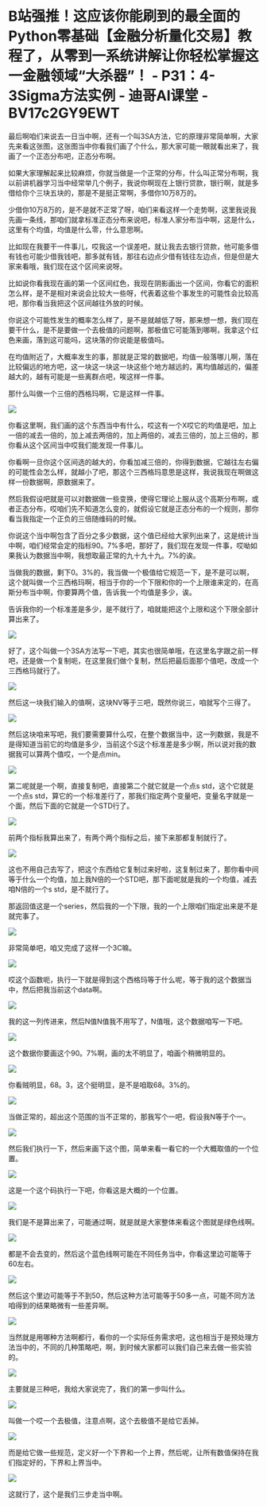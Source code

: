 # B站强推！这应该你能刷到的最全面的Python零基础【金融分析量化交易】教程了，从零到一系统讲解让你轻松掌握这一金融领域“大杀器”！ - P31：4-3Sigma方法实例 - 迪哥AI课堂 - BV17c2GY9EWT

最后啊咱们来说去一日当中啊，还有一个叫3SA方法，它的原理非常简单啊，大家先来看这张图，这张图当中你看我们画了个什么，那大家可能一眼就看出来了，我画了一个正态分布吧，正态分布啊。

如果大家理解起来比较麻烦，你就当做是一个正常的分布，什么叫正常分布啊，我以前讲机器学习当中经常举几个例子，我说你啊现在上银行贷款，银行啊，就是多借给你个三块五块的，那是不是挺正常啊，多借你10万8万的。

少借你10万8万的，是不是就不正常了呀，咱们来看这样一个走势啊，这里我说我先画一条线，那咱们就拿标准正态分布来说吧，标准人家分布当中啊，这是什么，这里有个均值，均值是什么零，什么意思啊。

比如现在我要干一件事儿，哎我这一个误差吧，就让我去去银行贷款，他可能多借有钱也可能少借我钱吧，那多就有钱，那往右边点少借有钱往左边点，但是但是大家来看哦，我们现在这个区间来说呀。

比如说你看我现在画的第一个区间红色，我现在阴影画出一个区间，你看它的面积怎么样，是不是相对来说会比较大一些呀，代表着这些个事发生的可能性会比较高吧，那你看当我把这个区间越往外放的时候。

你说这个可能性发生的概率怎么样了，是不是就越低了呀，那来想一想，我们现在要干什么，是不是要做一个去极值的问题啊，那极值它可能落到哪啊，我拿这个红色来画，落到这可能吗，这块落的你说能是极值吗。

在均值附近了，大概率发生的事，那就是正常的数据吧，均值一般落哪儿啊，落在比较偏远的地方吧，这一块这一块这一块这些个地方越远的，离均值越远的，偏差越大的，越有可能是一些离群点吧，唉这样一件事。

那什么叫做一个三倍的西格玛啊，它是这样一件事。

![](img/b5905bd4cbf1c8d8e3ff2967aef9a49f_1.png)

你看这里啊，我们画的这个东西当中有什么，哎这有一个X哎它的均值是吧，加上一倍的减去一倍的，加上减去两倍的，加上两倍的，减去三倍的，加上三倍的，那你看从这个区间当中哎我们能发现一件事儿。

你看啊一旦你这个区间选的越大的，你看加减三倍的，你得到数据，它越往左右偏的可能性会怎么样，就越小了吧，那这个三西格玛意思是这样，我说我现在啊做这样一份数据啊，原数据来了。

然后我假设吧就是可以对数据做一些变换，使得它理论上服从这个高斯分布啊，或者正态分布，哎咱们先不知道怎么变的，就假设它就是正态分布的一个规则，那你看当我指定一个正负的三倍随维码的时候。

你说这个当中啊包含了百分之多少数据，这个值已经给大家列出来了，这是统计当中啊，咱们经常会定的指标90。7%多吧，那好了，我们现在发现一件事，哎呦如果我认为数据当中啊，我想取最正常的九十九十九。7%的诶。

当做我的数据，剩下0。3%的，我当做一个极值给它规范一下，是不是可以啊，这个就叫做一个三西格玛啊，相当于你的一个下限和你的一个上限谁来定的，在高斯分布当中啊，你要算两个值，告诉我一个均值是多少，诶。

告诉我你的一个标准差是多少，是不就行了，咱就能把这个上限和这个下限全部计算出来了。

![](img/b5905bd4cbf1c8d8e3ff2967aef9a49f_3.png)

好了，这个叫做一个3SA方法写一下吧，其实也很简单哦，在这里名字跟之前一样吧，还是做一个复制呃，在这里我们做个复制，然后把最后面那个值吧，改成一个三西格玛就行了。



![](img/b5905bd4cbf1c8d8e3ff2967aef9a49f_5.png)

然后这一块我们输入的值啊，这块NV等于三吧，既然你说三，咱就写个三得了。

![](img/b5905bd4cbf1c8d8e3ff2967aef9a49f_7.png)

然后这块咱来写吧，我们要需要算什么哎，在整个数据当中，这一列数据，我是不是得知道当前它的均值是多少，当前这个S这个标准差是多少啊，所以说对我的数据我可以算两个值哎，一个是点min。



![](img/b5905bd4cbf1c8d8e3ff2967aef9a49f_9.png)

第二呢就是一个啊，直接复制吧，直接第二个就它就是一个点s std，这个它就是一个点s std，算它的一个标准差行了，那我们指定两个变量吧，变量名字就是一个面，然后下面的它就是一个STD行了。



![](img/b5905bd4cbf1c8d8e3ff2967aef9a49f_11.png)

前两个指标我算出来了，有两个两个指标之后，接下来那都复制就行了。

![](img/b5905bd4cbf1c8d8e3ff2967aef9a49f_13.png)

这也不用自己去写了，把这个东西给它复制过来好啦，这复制过来了，那你看中间等于什么一个均值，加上我N倍的一个STD吧，那下面呢就是我的一个均值，减去咱N倍的一个s std，是不就行了。

那返回值这是一个series，然后我的一个下限，我的一个上限咱们指定出来是不是就完事了。

![](img/b5905bd4cbf1c8d8e3ff2967aef9a49f_15.png)

非常简单吧，咱又完成了这样一个3C嘛。

![](img/b5905bd4cbf1c8d8e3ff2967aef9a49f_17.png)

哎这个函数呃，执行一下就是得到这个西格玛等于什么呢，等于我的这个数据当中，然后把我当前这个data啊。



![](img/b5905bd4cbf1c8d8e3ff2967aef9a49f_19.png)

我的这一列传进来，然后N值N值我不用写了，N值哦，这个数据咱写一下吧。

![](img/b5905bd4cbf1c8d8e3ff2967aef9a49f_21.png)

这个数据你要画这个90。7%啊，画的太不明显了，咱画个稍微明显的。

![](img/b5905bd4cbf1c8d8e3ff2967aef9a49f_23.png)

你看贼明显，68。3，这个挺明显，是不是咱取68。3%的。

![](img/b5905bd4cbf1c8d8e3ff2967aef9a49f_25.png)

当做正常的，超出这个范围的当不正常的，那我写个一吧，假设我N等于个一。

![](img/b5905bd4cbf1c8d8e3ff2967aef9a49f_27.png)

然后我们执行一下，然后来画下这个图，简单来看一看它的一个大概取值的一个位置。

![](img/b5905bd4cbf1c8d8e3ff2967aef9a49f_29.png)

这是一个这个码执行一下吧，你看这是大概的一个位置。

![](img/b5905bd4cbf1c8d8e3ff2967aef9a49f_31.png)

我们是不是算出来了，可能通过啊，就是就是大家整体来看这个图就是绿色线啊。

![](img/b5905bd4cbf1c8d8e3ff2967aef9a49f_33.png)

都是不会去变的，然后这个蓝色线啊可能在不同任务当中，你看这里边可能等于60左右。

![](img/b5905bd4cbf1c8d8e3ff2967aef9a49f_35.png)

然后这个里边可能等于不到50，然后这种方法可能等于50多一点，可能不同方法咱得到的结果略微有一些差异啊。



![](img/b5905bd4cbf1c8d8e3ff2967aef9a49f_37.png)

当然就是用哪种方法啊都行，看你的一个实际任务需求吧，这也相当于是预处理方法当中的，不同的几种策略吧，啊，到时候大家都可以我们自己来去做一些实验的。



![](img/b5905bd4cbf1c8d8e3ff2967aef9a49f_39.png)

主要就是三种吧，我给大家说完了，我们的第一步叫什么。

![](img/b5905bd4cbf1c8d8e3ff2967aef9a49f_41.png)

叫做一个哎一个去极值，注意点啊，这个去极值不是给它丢掉。

![](img/b5905bd4cbf1c8d8e3ff2967aef9a49f_43.png)

而是给它做一些规范，定义好一个下界和一个上界，然后呢，让所有数值保持在我们指定好的，下界和上界当中。

![](img/b5905bd4cbf1c8d8e3ff2967aef9a49f_45.png)

这就行了，这个是我们三步走当中啊。